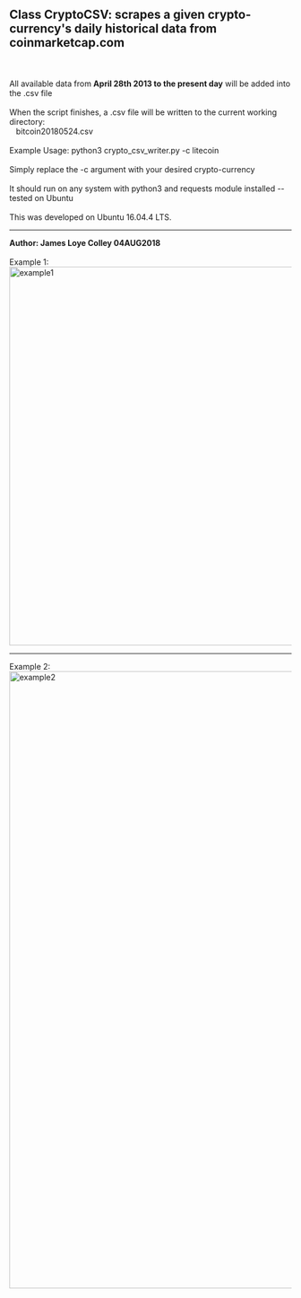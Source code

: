 ## Class CryptoCSV: scrapes a given crypto-currency's <b>daily</b> historical data from coinmarketcap.com
<br><br>
All available data from <b>April 28th 2013 to the present day</b> will be added into the .csv file
<br><br>
When the script finishes, a .csv file will be written to the current working directory:<br>
&nbsp; &nbsp;bitcoin20180524.csv
<br><br>
Example Usage: python3 crypto_csv_writer.py -c litecoin
<br><br>
Simply replace the -c argument with your desired crypto-currency
<br><br>
It should run on any system with python3 and requests module installed -- tested on Ubuntu
<br><br>
This was developed on Ubuntu 16.04.4 LTS.
<hr>
<b>Author: James Loye Colley  04AUG2018</b><br><br>
Example 1:<br>
<img src="https://github.com/rootVIII/crypto_csv_writer/blob/master/screenshot1.png" alt="example1" height="675" width="950"><hr>
Example 2:<br>
<img src="https://github.com/rootVIII/crypto_csv_writer/blob/master/screenshot2.png" alt="example2" height="1100" width="900">
